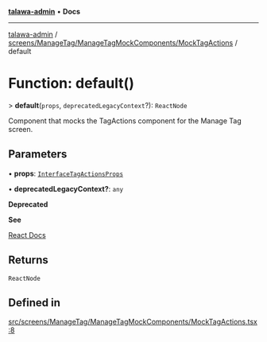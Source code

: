 [**talawa-admin**](../../../../../README.md) • **Docs**

***

[talawa-admin](../../../../../modules.md) / [screens/ManageTag/ManageTagMockComponents/MockTagActions](../README.md) / default

# Function: default()

\> **default**(`props`, `deprecatedLegacyContext`?): `ReactNode`

Component that mocks the TagActions component for the Manage Tag screen.

## Parameters

• **props**: [`InterfaceTagActionsProps`](../../../../../components/TagActions/TagActions/interfaces/InterfaceTagActionsProps.md)

• **deprecatedLegacyContext?**: `any`

**Deprecated**

**See**

[React Docs](https://legacy.reactjs.org/docs/legacy-context.html#referencing-context-in-lifecycle-methods)

## Returns

`ReactNode`

## Defined in

[src/screens/ManageTag/ManageTagMockComponents/MockTagActions.tsx:8](https://github.com/PalisadoesFoundation/talawa-admin/blob/c49a58cefb47697eb25ed53aa1ef6d685c772d3e/src/screens/ManageTag/ManageTagMockComponents/MockTagActions.tsx#L8)
